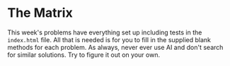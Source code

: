 # The Matrix
This week's problems have everything set up including tests in the `index.html` file. All that is needed is for you to fill in the supplied blank methods for each problem. As always, never ever use AI and don't search for similar solutions. Try to figure it out on your own.

